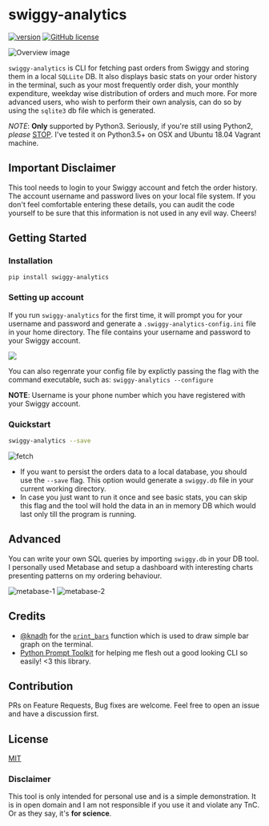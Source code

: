 # swiggy-analytics

[![version](https://img.shields.io/pypi/v/swiggy-analytics.svg)](https://pypi.org/project/swiggy-analytics/)
[![GitHub license](https://img.shields.io/badge/license-MIT-blue.svg)](https://raw.githubusercontent.com/mr-karan/fate/master/LICENSE)

![Overview image](images/overview.png)

`swiggy-analytics` is CLI for fetching past orders from Swiggy and storing them in a local `SQLLite` DB. It also displays basic stats on your order history in the terminal, such as your most frequently order dish, your monthly expenditure, weekday wise distribution of orders and much more. For more advanced users, who wish to perform their own analysis, can do so by using the `sqlite3` db file which is generated.

_NOTE_: **Only** supported by Python3. Seriously, if you're still using Python2, _please_ [STOP](https://pythonclock.org/). I've tested it on Python3.5+ on OSX and Ubuntu 18.04 Vagrant machine.

## Important Disclaimer

This tool needs to login to your Swiggy account and fetch the order history. The account username and password lives on your local file system. If you don't feel comfortable entering these details, you can audit the code yourself to be sure that this information is not used in any evil way. Cheers!

## Getting Started

### Installation

`pip install swiggy-analytics`

### Setting up account

If you run `swiggy-analytics` for the first time, it will prompt you for your username and password and generate a `.swiggy-analytics-config.ini` file in your home directory. The file contains your username and password to your Swiggy account.

![](images/configure-pwd.png)

You can also regenrate your config file by explictly passing the flag with the command executable, such as: `swiggy-analytics --configure`

**NOTE**: Username is your phone number which you have registered with your Swiggy account.

### Quickstart

```sh
swiggy-analytics --save
```

![fetch](images/swiggy-analytics-fetch.gif)

-   If you want to persist the orders data to a local database, you should use the `--save` flag. This option would generate a `swiggy.db` file in your current working directory.
-   In case you just want to run it once and see basic stats, you can skip
    this flag and the tool will hold the data in an in memory DB which would last only till the program is running.

## Advanced

You can write your own SQL queries by importing `swiggy.db` in your DB tool. I personally used Metabase and setup a dashboard with interesting charts presenting patterns on my ordering behaviour.

![metabase-1](images/metabase-1.png)
![metabase-2](images/metabase-2.png)

## Credits

-   [@knadh](https://github.com/knadh) for the [`print_bars`](https://github.com/knadh/git-bars/blob/master/gitbars/gitbars.py#L24) function which is used to draw simple bar graph on the terminal.
-   [Python Prompt Toolkit](https://python-prompt-toolkit.readthedocs.io/en/master/) for helping me flesh out a good looking CLI so easily! <3 this library.

## Contribution

PRs on Feature Requests, Bug fixes are welcome. Feel free to open an issue and have a discussion first.

## License

[MIT](license)

### Disclaimer

This tool is only intended for personal use and is a simple demonstration. It is in open domain and I am not responsible if you use it and violate any TnC. Or as they say,
it's **for science**.
